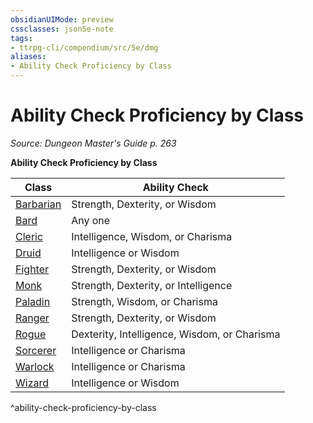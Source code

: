 ```yaml
---
obsidianUIMode: preview
cssclasses: json5e-note
tags:
- ttrpg-cli/compendium/src/5e/dmg
aliases:
- Ability Check Proficiency by Class
---
```

# Ability Check Proficiency by Class
*Source: Dungeon Master's Guide p. 263* 

**Ability Check Proficiency by Class**

| Class | Ability Check |
|-------|---------------|
| [Barbarian](/3-Mechanics/CLI/classes/barbarian-xphb.md) | Strength, Dexterity, or Wisdom |
| [Bard](/3-Mechanics/CLI/classes/bard-xphb.md) | Any one |
| [Cleric](/3-Mechanics/CLI/classes/cleric-xphb.md) | Intelligence, Wisdom, or Charisma |
| [Druid](/3-Mechanics/CLI/classes/druid-xphb.md) | Intelligence or Wisdom |
| [Fighter](/3-Mechanics/CLI/classes/fighter-xphb.md) | Strength, Dexterity, or Wisdom |
| [Monk](/3-Mechanics/CLI/classes/monk-xphb.md) | Strength, Dexterity, or Intelligence |
| [Paladin](/3-Mechanics/CLI/classes/paladin-xphb.md) | Strength, Wisdom, or Charisma |
| [Ranger](/3-Mechanics/CLI/classes/ranger-xphb.md) | Strength, Dexterity, or Wisdom |
| [Rogue](/3-Mechanics/CLI/classes/rogue-xphb.md) | Dexterity, Intelligence, Wisdom, or Charisma |
| [Sorcerer](/3-Mechanics/CLI/classes/sorcerer-xphb.md) | Intelligence or Charisma |
| [Warlock](/3-Mechanics/CLI/classes/warlock-xphb.md) | Intelligence or Charisma |
| [Wizard](/3-Mechanics/CLI/classes/wizard-xphb.md) | Intelligence or Wisdom |
^ability-check-proficiency-by-class